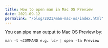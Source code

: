 ```yaml
---
title: How to open man in Mac OS Preview
date: 2021-09-12
permalink: "/blog/2021/man-mac-os/index.html"
---
```


You can pipe man output to Mac OS Preview by:

```shell
man -t <COMMAND e.g. ls> | open -fa Preview
```
